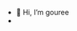 - 👋 Hi, I’m gouree
- 

<!---
GoGouree/GoGouree is a ✨ special ✨ repository because its `README.md` (this file) appears on your GitHub profile.
You can click the Preview link to take a look at your changes.
--->
